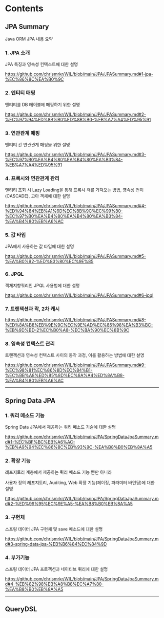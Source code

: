 # Contents

## JPA Summary

Java ORM JPA 내용 요약

### 1. JPA 소개

JPA 특징과 영속성 컨텍스트에 대한 설명

https://github.com/chrismrkr/WIL/blob/main/JPA/JPASummary.md#1-jpa-%EC%86%8C%EA%B0%9C

### 2. 엔티티 매핑

엔티티를 DB 테이블에 매핑하기 위한 설명

https://github.com/chrismrkr/WIL/blob/main/JPA/JPASummary.md#2-%EC%97%94%ED%8B%B0%ED%8B%B0-%EB%A7%A4%ED%95%91

### 3. 연관관계 매핑

엔티티 간 연관관계 매핑을 위한 설명 

https://github.com/chrismrkr/WIL/blob/main/JPA/JPASummary.md#3-%EC%97%B0%EA%B4%80%EA%B4%80%EA%B3%84-%EB%A7%A4%ED%95%91

### 4. 프록시와 연관관계 관리

엔티티 조회 시 Lazy Loading을 통해 프록시 객를 가져오는 방법, 영속성 전이(CASCADE), 고아 객체에 대한 설명 

https://github.com/chrismrkr/WIL/blob/main/JPA/JPASummary.md#4-%ED%94%84%EB%A1%9D%EC%8B%9C%EC%99%80-%EC%97%B0%EA%B4%80%EA%B4%80%EA%B3%84-%EA%B4%80%EB%A6%AC

### 5. 값 타입

JPA에서 사용하는 값 타입에 대한 설명

https://github.com/chrismrkr/WIL/blob/main/JPA/JPASummary.md#5-%EA%B0%92-%ED%83%80%EC%9E%85

### 6. JPQL

객체지향쿼리인 JPQL 사용법에 대한 설명

https://github.com/chrismrkr/WIL/blob/main/JPA/JPASummary.md#6-jpql

### 7. 트랜잭션과 락, 2차 캐시

https://github.com/chrismrkr/WIL/blob/main/JPA/JPASummary.md#8-%ED%8A%B8%EB%9E%9C%EC%9E%AD%EC%85%98%EA%B3%BC-%EB%9D%BD-2%EC%B0%A8-%EC%BA%90%EC%8B%9C

### 8. 영속성 컨텍스트 관리

트랜잭션과 영속성 컨텍스트 사이의 동작 과정, 이를 활용하는 방법에 대한 설명

https://github.com/chrismrkr/WIL/blob/main/JPA/JPASummary.md#9-%EC%98%81%EC%86%8D%EC%84%B1-%EC%BB%A8%ED%85%8D%EC%8A%A4%ED%8A%B8-%EA%B4%80%EB%A6%AC

***

## Spring Data JPA

### 1. 쿼리 메소드 기능

Spring Data JPA에서 제공하는 쿼리 메소드 기술에 대한 설명

https://github.com/chrismrkr/WIL/blob/main/JPA/SpringDataJpaSummary.md#1-%EC%BF%BC%EB%A6%AC-%EB%A9%94%EC%86%8C%EB%93%9C-%EA%B8%B0%EB%8A%A5


### 2. 확장 기능

레포지토리 계층에서 제공하는 쿼리 메소드 기능 뿐만 아니라 

사용자 정의 레포지토리, Auditing, Web 확장 기능(페이징, 파라미터 바인딩)에 대한 설명

https://github.com/chrismrkr/WIL/blob/main/JPA/SpringDataJpaSummary.md#2-%ED%99%95%EC%9E%A5-%EA%B8%B0%EB%8A%A5

### 3. 구현체
스프링 데이터 JPA 구현체 및 save 메소드에 대한 설명

https://github.com/chrismrkr/WIL/blob/main/JPA/SpringDataJpaSummary.md#3-spring-data-jpa-%EB%B6%84%EC%84%9D

### 4. 부가기능
스프링 데이터 JPA 프로젝션과 네이티브 쿼리에 대한 설명

https://github.com/chrismrkr/WIL/blob/main/JPA/SpringDataJpaSummary.md#4-%EB%82%98%EB%A8%B8%EC%A7%80-%EA%B8%B0%EB%8A%A5

***

## QueryDSL


